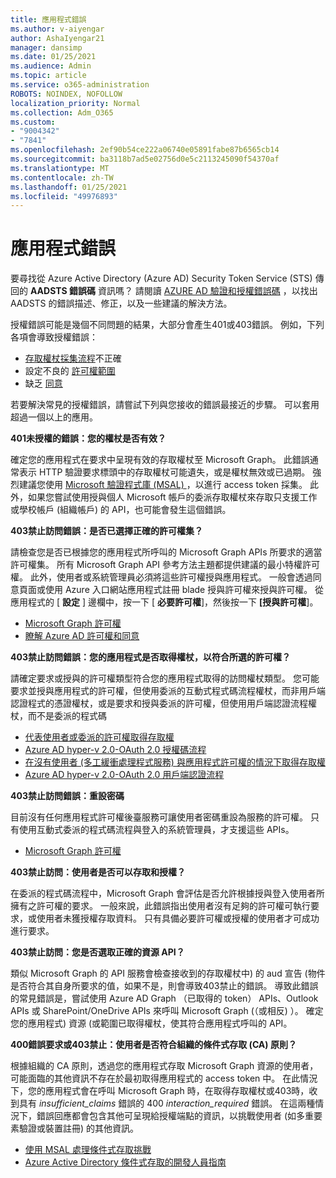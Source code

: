 ```yaml
---
title: 應用程式錯誤
ms.author: v-aiyengar
author: AshaIyengar21
manager: dansimp
ms.date: 01/25/2021
ms.audience: Admin
ms.topic: article
ms.service: o365-administration
ROBOTS: NOINDEX, NOFOLLOW
localization_priority: Normal
ms.collection: Adm_O365
ms.custom:
- "9004342"
- "7841"
ms.openlocfilehash: 2ef90b54ce222a06740e05891fabe87b6565cb14
ms.sourcegitcommit: ba3118b7ad5e02756d0e5c2113245090f54370af
ms.translationtype: MT
ms.contentlocale: zh-TW
ms.lasthandoff: 01/25/2021
ms.locfileid: "49976893"
---
```

# <a name="application-errors"></a>應用程式錯誤

要尋找從 Azure Active Directory (Azure AD) Security Token Service (STS) 傳回的 **AADSTS 錯誤碼** 資訊嗎？ 請閱讀 [AZURE AD 驗證和授權錯誤碼](https://docs.microsoft.com/azure/active-directory/develop/reference-aadsts-error-codes) ，以找出 AADSTS 的錯誤描述、修正，以及一些建議的解決方法。

授權錯誤可能是幾個不同問題的結果，大部分會產生401或403錯誤。 例如，下列各項會導致授權錯誤：

- [存取權杖採集流程](https://docs.microsoft.com/azure/active-directory/develop/reference-aadsts-error-codes)不正確 
- 設定不良的 [許可權範圍](https://docs.microsoft.com/azure/active-directory/develop/active-directory-v2-scopes) 
- 缺乏 [同意](https://docs.microsoft.com/azure/active-directory/develop/active-directory-devhowto-multi-tenant-overview#understanding-user-and-admin-consent)

若要解決常見的授權錯誤，請嘗試下列與您接收的錯誤最接近的步驟。 可以套用超過一個以上的應用。

**401未授權的錯誤：您的權杖是否有效？**

確定您的應用程式在要求中呈現有效的存取權杖至 Microsoft Graph。 此錯誤通常表示 HTTP 驗證要求標頭中的存取權杖可能遺失，或是權杖無效或已過期。 強烈建議您使用 [Microsoft 驗證程式庫 (MSAL) ](https://docs.microsoft.com/azure/active-directory/develop/msal-overview) ，以進行 access token 採集。 此外，如果您嘗試使用授與個人 Microsoft 帳戶的委派存取權杖來存取只支援工作或學校帳戶 (組織帳戶) 的 API，也可能會發生這個錯誤。

**403禁止訪問錯誤：是否已選擇正確的許可權集？**

請檢查您是否已根據您的應用程式所呼叫的 Microsoft Graph APIs 所要求的適當許可權集。 所有 Microsoft Graph API 參考方法主題都提供建議的最小特權許可權。 此外，使用者或系統管理員必須將這些許可權授與應用程式。 一般會透過同意頁面或使用 Azure 入口網站應用程式註冊 blade 授與許可權來授與許可權。 從應用程式的 [ **設定** ] 邊欄中，按一下 [ **必要許可權**]，然後按一下 **[授與許可權**]。

- [Microsoft Graph 許可權](https://docs.microsoft.com/graph/permissions-reference) 
- [瞭解 Azure AD 許可權和同意](https://docs.microsoft.com/azure/active-directory/develop/v2-permissions-and-consent) 

**403禁止訪問錯誤：您的應用程式是否取得權杖，以符合所選的許可權？**

請確定要求或授與的許可權類型符合您的應用程式取得的訪問權杖類型。 您可能要求並授與應用程式的許可權，但使用委派的互動式程式碼流程權杖，而非用戶端認證程式的憑證權杖，或是要求和授與委派的許可權，但使用用戶端認證流程權杖，而不是委派的程式碼

- [代表使用者或委派的許可權取得存取權](https://docs.microsoft.com/graph/auth_v2_user) 
- [Azure AD hyper-v 2.0-OAuth 2.0 授權碼流程](https://docs.microsoft.com/azure/active-directory/develop/v2-oauth2-auth-code-flow) 
- [在沒有使用者 (多工緩衝處理程式服務) 與應用程式許可權的情況下取得存取權](https://docs.microsoft.com/graph/auth_v2_service) 
- [Azure AD hyper-v 2.0-OAuth 2.0 用戶端認證流程](https://docs.microsoft.com/azure/active-directory/develop/v2-oauth2-client-creds-grant-flow) 

**403禁止訪問錯誤：重設密碼**

目前沒有任何應用程式許可權後臺服務可讓使用者密碼重設為服務的許可權。 只有使用互動式委派的程式碼流程與登入的系統管理員，才支援這些 APIs。

- [Microsoft Graph 許可權](https://docs.microsoft.com/graph/permissions-reference)

**403禁止訪問：使用者是否可以存取和授權？**

在委派的程式碼流程中，Microsoft Graph 會評估是否允許根據授與登入使用者所擁有之許可權的要求。 一般來說，此錯誤指出使用者沒有足夠的許可權可執行要求，或使用者未獲授權存取資料。 只有具備必要許可權或授權的使用者才可成功進行要求。

**403禁止訪問：您是否選取正確的資源 API？**

類似 Microsoft Graph 的 API 服務會檢查接收到的存取權杖中) 的 aud 宣告 (物件是否符合其自身所要求的值，如果不是，則會導致403禁止的錯誤。 導致此錯誤的常見錯誤是，嘗試使用 Azure AD Graph （已取得的 token） APIs、Outlook APIs 或 SharePoint/OneDrive APIs 來呼叫 Microsoft Graph (（或相反) ）。 確定您的應用程式) 資源 (或範圍已取得權杖，使其符合應用程式呼叫的 API。

**400錯誤要求或403禁止：使用者是否符合組織的條件式存取 (CA) 原則？**

根據組織的 CA 原則，透過您的應用程式存取 Microsoft Graph 資源的使用者，可能面臨的其他資訊不存在於最初取得應用程式的 access token 中。 在此情況下，您的應用程式會在呼叫 Microsoft Graph 時，在取得存取權杖或403時，收到具有 *insufficient_claims* 錯誤的 400 *interaction_required* 錯誤。 在這兩種情況下，錯誤回應都會包含其他可呈現給授權端點的資訊，以挑戰使用者 (如多重要素驗證或裝置註冊) 的其他資訊。

- [使用 MSAL 處理條件式存取挑戰 ](https://docs.microsoft.com/azure/active-directory/develop/msal-handling-exceptions#conditional-access-and-claims-challenges)
- [Azure Active Directory 條件式存取的開發人員指南](https://docs.microsoft.com/azure/active-directory/develop/conditional-access-dev-guide)
